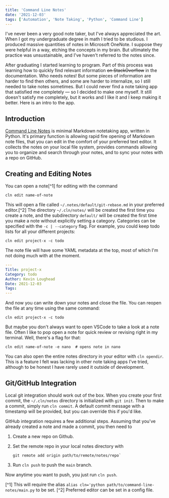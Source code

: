 ```yaml
---
title: 'Command Line Notes'
date: '2021-12-03'
tags: ['Automation', 'Note Taking', 'Python', 'Command Line']
---
```


I've never been a very good note taker, but I've always appreciated the art. When I got my undergraduate degree in math I tried to be studious. I produced massive quantities of notes in Microsoft OneNote. I suppose they were helpful in a way, etching the concepts in my brain. But ultimately the practice was unsustainable, and I've haven't referred to the notes since.

After graduating I started learning to program. Part of this process was learning how to quickly find relevant information ~~on StackOverflow~~ in the documentation. Who needs notes! But some pieces of information are harder to find then others, and some are harder to internalize, so I still needed to take notes sometimes. But I could never find a note taking app that satisfied me completely — so I decided to make one myself. It still doesn't satisfy me completely, but it works and I like it and I keep making it better. Here is an intro to the app.

## Introduction

[Command Line Notes](https://github.com/kvnloughead/command-line-notes) is minimal Markdown notetaking app, written in Python. It's primary function is allowing rapid fire opening of Markdown note files, that you can edit in the comfort of your preferred text editor. It collects the notes on your local file system, provides commands allowing you to organize and search through your notes, and to sync your notes with a repo on GitHub.

## Creating and Editing Notes

You can open a note[^1] for editing with the command

```plain
cln edit name-of-note
```

This will open a file called `~/.notes/default/git-rebase.md` in your preferred editor.[^2] The directory `~/.cln/notes/` will be created the first time you create a note, and the subdirectory `default/` will be created the first time you make a note without explicitly setting a category. Categories can be specified with the `-c | --category` flag. For example, you could keep todo lists for all your different projects:

```plain
cln edit project-x -c todo 
```

The note file will have some YAML metadata at the top, most of which I'm not doing much with at the moment.

```yaml
---  
Title: project-x  
Category: todo  
Author: Kevin Loughead  
Date: 2021-12-03  
Tags:   
---  
```

And now you can write down your notes and close the file. You can reopen the file at any time using the same command:

```plain
cln edit project-x -c todo 
```

But maybe you don't always want to open VSCode to take a look at a note file. Often I like to pop open a note for quick review or revising right in my terminal. Well, there's a flag for that:

```plain
cln edit name-of-note -e nano  # opens note in nano
```

You can also open the entire notes directory in your editor with `cln opendir`. This is a feature I felt was lacking in other note taking apps I've tried, although to be honest I have rarely used it outside of development.

## Git/GitHub Integration

Local git integration should work out of the box. When you create your first commit, the `~/.cln/notes` directory is initialized with `git init`. Then to make a commit, simply run `cln commit`. A default commit message with a timestamp will be provided, but you can override this if you'd like.

GitHub integration requires a few additional steps. Assuming that you've already created a note and made a commit, you then need to

1. Create a new repo on Github.
2. Set the remote repo in your local notes directory with

    ```plain
    git remote add origin path/to/remote/notes/repo`
    ```

3. Run `cln push` to push the `main` branch.

Now anytime you want to push, you just run `cln push`.

[^1] This will require the alias `alias cln='python path/to/command-line-notes/main.py` to be set.
[^2] Preferred editor can be set in a config file.
